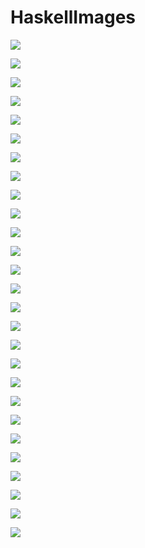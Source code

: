 # HaskellImages

![](images/myzeta.png)

![](images/EisensteinE4.png)

![](images/EisensteinE4_inverse.png)

![](images/Sigma03.png)

![](images/Zeta-cm3_2.png)

![](images/Klein_cm3.png)

![](images/Klein_cm1.png)

![](images/Klein_cm4.png)

![](images/KleinFibonacci_cm3_v0.png)

![](images/KleinFibonacci_cm1.png)

![](images/KleinFibonacci_cm4.png)

![](images/Sigma_cm1.png)

![](images/Sigma_cm2.png)

![](images/Sigma_cm3.png)

![](images/Sigma_cm4.png)

![](images/Zeta_cm1.png)

![](images/Zeta_cm2.png)

![](images/Zeta_cm3.png)

![](images/Zeta_cm4.png)

![](images/Eisen4_cm1.png)

![](images/Eisen4_cm2.png)

![](images/Eisen4_cm3.png)

![](images/Eisen4_cm4.png)

![](images/Bessel_cm1.png)

![](images/Bessel_cm2.png)

![](images/Bessel_cm3.png)

![](images/Bessel_cm4.png)